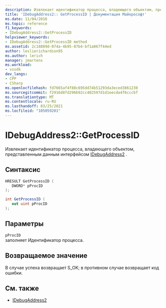 ```yaml
---
description: Извлекает идентификатор процесса, владеющего объектом, представленным данным интерфейсом IDebugAddress2.
title: 'IDebugAddress2:: GetProcessID | Документация Майкрософт'
ms.date: 11/04/2016
ms.topic: reference
f1_keywords:
- IDebugAddress2::GetProcessID
helpviewer_keywords:
- IDebugAddress2::GetProcessID method
ms.assetid: 2c18889d-074a-4b95-87b4-bf1a067f44ed
author: leslierichardson95
ms.author: lerich
manager: jmartens
ms.workload:
- vssdk
dev_langs:
- CPP
- CSharp
ms.openlocfilehash: fd7665af4f88c695dd74b51293da3eced3861230
ms.sourcegitcommit: f2916d8fd296b92cc402597d1d1eecda4f6cccbf
ms.translationtype: MT
ms.contentlocale: ru-RU
ms.lasthandoff: 03/25/2021
ms.locfileid: "105059201"
---
```

# <a name="idebugaddress2getprocessid"></a>IDebugAddress2::GetProcessID
Извлекает идентификатор процесса, владеющего объектом, представленным данным интерфейсом [IDebugAddress2](../../../extensibility/debugger/reference/idebugaddress2.md) .

## <a name="syntax"></a>Синтаксис

```cpp
HRESULT GetProcessID (
   DWORD* pProcID
);
```

```csharp
int GetProcessID (
   out uint pProcID
);
```

## <a name="parameters"></a>Параметры
`pProcID`\
заполняет Идентификатор процесса.

## <a name="return-value"></a>Возвращаемое значение
 В случае успеха возвращает S_OK; в противном случае возвращает код ошибки.

## <a name="see-also"></a>См. также
- [IDebugAddress2](../../../extensibility/debugger/reference/idebugaddress2.md)
